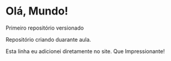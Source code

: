 # Olá, Mundo!
 Primeiro repositório versionado

Repositório criando duarante aula.

Esta linha eu adicionei diretamente no site. Que Impressionante!

